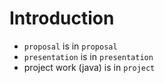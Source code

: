 # Introduction
- `proposal` is in `proposal`
- `presentation` is in `presentation`
- project work (java) is in `project`
